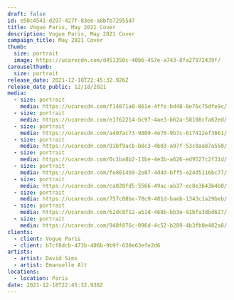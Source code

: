 ```yaml
---
draft: false
id: e50c4541-d297-427f-83ee-a8bfb72955d7
title: Vogue Paris, May 2021 Cover
description: Vogue Paris, May 2021 Cover
campaign_title: May 2021 Cover
thumb:
  size: portrait
  image: https://ucarecdn.com/d451350c-40b6-457e-a743-8fa27972439f/
carouselthumb:
  size: portrait
release_date: 2021-12-18T22:45:32.926Z
release_date_public: 12/18/2021
media:
  - size: portrait
    media: https://ucarecdn.com/f14871a0-861e-4ffe-bd48-0e76c75dfe9c/
  - size: portrait
    media: https://ucarecdn.com/e1f62214-bc97-4ae3-b62a-58108cfa62ed/
  - size: portrait
    media: https://ucarecdn.com/a407ac73-9809-4e70-9b7c-617412ef3661/
  - size: portrait
    media: https://ucarecdn.com/91bf9acb-b8c3-4b03-a97f-53c0aa87a550/
  - size: portrait
    media: https://ucarecdn.com/0c1ba8b2-11be-4e3b-a626-ed9527c2f31d/
  - size: portrait
    media: https://ucarecdn.com/fe8614b9-2e87-4d4d-bff5-e24d5116bc77/
  - size: portrait
    media: https://ucarecdn.com/ca028fd5-5566-49ac-ab37-ec8e3b43b4b0/
  - size: portrait
    media: https://ucarecdn.com/757c08be-78c9-481d-baeb-1343c1a29beb/
  - size: portrait
    media: https://ucarecdn.com/62dc8f12-a51d-468b-bb3e-91bfa3dbd627/
  - size: portrait
    media: https://ucarecdn.com/948f876c-096d-4c52-b289-4b3fb0e482a8/
clients:
  - client: Vogue Paris
  - client: b7cf8dcb-473b-406b-9b9f-630e63efe2d6
artists:
  - artist: David Sims
  - artist: Emanuelle Alt
locations:
  - location: Paris
date: 2021-12-18T22:45:32.938Z
---
```

